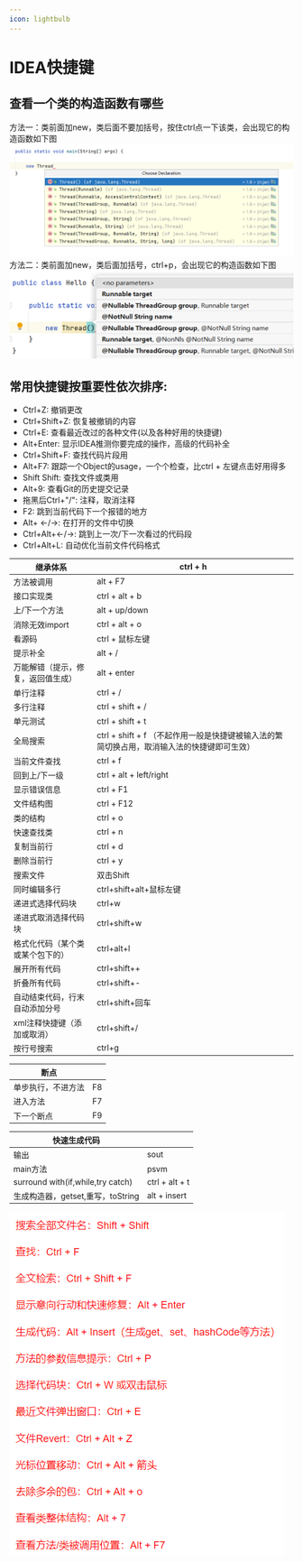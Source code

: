 ```yaml
---
icon: lightbulb
---
```

# IDEA快捷键

## 查看一个类的构造函数有哪些
方法一：类前面加new，类后面不要加括号，按住ctrl点一下该类，会出现它的构造函数如下图
![alt text](images/look_constructor_1.png)
方法二：类前面加new，类后面加括号，ctrl+p，会出现它的构造函数如下图
![alt text](images/look_constructor_2.png)
## 常用快捷键按重要性依次排序:  <br/>

- Ctrl+Z: 撤销更改  <br/>
- Ctrl+Shift+Z: 恢复被撤销的内容  <br/>
- Ctrl+E: 查看最近改过的各种文件(以及各种好用的快捷键)  <br/>
- Alt+Enter: 显示IDEA推测你要完成的操作，高级的代码补全  <br/>
- Ctrl+Shift+F: 查找代码片段用  <br/>
- Alt+F7: 跟踪一个Object的usage，一个个检查，比ctrl + 左键点击好用得多  <br/>
- Shift Shift: 查找文件或类用  <br/>
- Alt+9: 查看Git的历史提交记录  <br/>
- 拖黑后Ctrl+"/": 注释，取消注释  <br/>
- F2: 跳到当前代码下一个报错的地方  <br/>
- Alt+ ←/→: 在打开的文件中切换  <br/>
- Ctrl+Alt+←/→: 跳到上一次/下一次看过的代码段  <br/>
- Ctrl+Alt+L: 自动优化当前文件代码格式  <br/>



| 继承体系                           | ctrl + h                                                     |
| ---------------------------------- | ------------------------------------------------------------ |
| 方法被调用                         | alt + F7                                                     |
| 接口实现类                         | ctrl + alt + b                                               |
| 上/下一个方法                      | alt + up/down                                                |
| 消除无效import                     | ctrl + alt + o                                               |
| 看源码                             | ctrl + 鼠标左键                                              |
| 提示补全                           | alt + /                                                      |
| 万能解错（提示，修复，返回值生成） | alt + enter                                                  |
| 单行注释                           | ctrl + /                                                     |
| 多行注释                           | ctrl + shift + /                                             |
| 单元测试                           | ctrl + shift + t                                             |
| 全局搜索                           | ctrl + shift + f      （不起作用一般是快捷键被输入法的繁简切换占用，取消输入法的快捷键即可生效） |
| 当前文件查找                       | ctrl + f                                                     |
| 回到上/下一级                      | ctrl + alt + left/right                                      |
| 显示错误信息                       | ctrl + F1                                                    |
| 文件结构图                         | ctrl + F12                                                   |
| 类的结构                           | ctrl + o                                                     |
| 快速查找类                         | ctrl + n                                                     |
| 复制当前行                         | ctrl + d                                                     |
| 删除当前行                         | ctrl + y                                                     |
| 搜索文件                           | 双击Shift                                                    |
| 同时编辑多行                       | ctrl+shift+alt+鼠标左键                                      |
| 递进式选择代码块                   | ctrl+w                                                       |
| 递进式取消选择代码块               | ctrl+shift+w                                                 |
| 格式化代码（某个类或某个包下的）   | ctrl+alt+l                                                   |
| 展开所有代码                       | ctrl+shift++                                                 |
| 折叠所有代码                       | ctrl+shift+-                                                 |
| 自动结束代码，行末自动添加分号     | ctrl+shift+回车                                              |
| xml注释快捷键（添加或取消）        | ctrl+shift+/                                                 |
| 按行号搜索                         | ctrl+g                                                       |



| 断点               |      |
| ------------------ | ---- |
| 单步执行，不进方法 | F8   |
| 进入方法           | F7   |
| 下一个断点         | F9   |



| 快速生成代码                      |                |
| --------------------------------- | -------------- |
| 输出                              | sout           |
| main方法                          | psvm           |
| surround with(if,while,try catch) | ctrl + alt + t |
| 生成构造器，getset,重写，toString | alt + insert   |



![img](images/IDEA常用快捷键-1.png) <br/>
